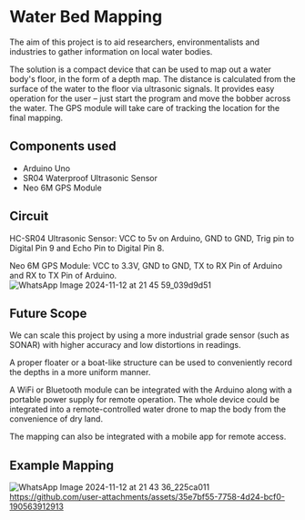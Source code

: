 # Water Bed Mapping
The aim of this project is to aid researchers, environmentalists and industries to gather information on local water bodies.​

The solution is a compact device that can be used to map out a water body's floor, in the form of a depth map. The distance is calculated from the surface of the water to the floor via ultrasonic signals. It provides easy operation for the user – just start the program and move the bobber across the water. The GPS module will take care of tracking the location for the final mapping.​
## Components used
- Arduino Uno
- SR04 Waterproof Ultrasonic Sensor
- Neo 6M GPS Module

## Circuit
HC-SR04 Ultrasonic Sensor: VCC to 5v on Arduino, GND to GND, Trig pin to Digital Pin 9 and Echo Pin to Digital Pin 8.​

Neo 6M GPS Module: VCC to 3.3V, GND to GND, TX to RX Pin of Arduino and RX to TX Pin of Arduino.
![WhatsApp Image 2024-11-12 at 21 45 59_039d9d51](https://github.com/user-attachments/assets/2cf61fd7-8752-4621-a340-e613efe7a649)
​

## Future Scope
We can scale this project by using a more industrial grade sensor (such as SONAR) with higher accuracy and low distortions in readings.​

A proper floater or a boat-like structure can be used to conveniently record the depths in a more uniform manner.​

A WiFi or Bluetooth module can be integrated with the Arduino along with a portable power supply for remote operation. The whole device could be integrated into a remote-controlled water drone to map the body from the convenience of dry land.​

The mapping can also be integrated with a mobile app for remote access.​

## Example Mapping
![WhatsApp Image 2024-11-12 at 21 43 36_225ca011](https://github.com/user-attachments/assets/6ce7b352-64bb-4a0d-aefe-a4e7e7785cfa)
https://github.com/user-attachments/assets/35e7bf55-7758-4d24-bcf0-190563912913

